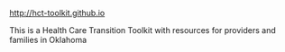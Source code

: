 http://hct-toolkit.github.io

This is a Health Care Transition Toolkit with resources for providers and families in Oklahoma
